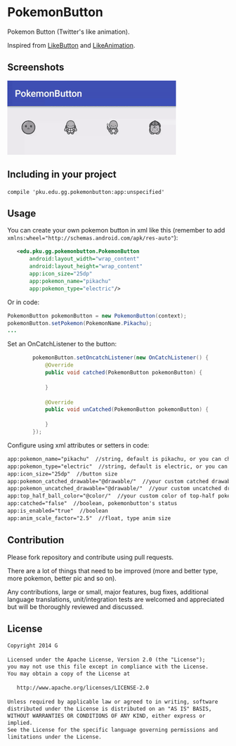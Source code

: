 # PokemonButton

Pokemon Button (Twitter's like animation).

Inspired from [LikeButton](https://github.com/jd-alexander/LikeButton) and [LikeAnimation](https://github.com/frogermcs/LikeAnimation).

## Screenshots

![pokemon button](pokemonbutton.gif)

## Including in your project

```compile 'pku.edu.gg.pokemonbutton:app:unspecified'```

## Usage

You can create your own pokemon button in xml like this (remember to add ```xmlns:wheel="http://schemas.android.com/apk/res-auto"```):

```xml
   <edu.pku.gg.pokemonbutton.PokemonButton
       android:layout_width="wrap_content"
       android:layout_height="wrap_content"
       app:icon_size="25dp"
       app:pokemon_name="pikachu"
       app:pokemon_type="electric"/>
```

Or in code:

```Java
PokemonButton pokemonButton = new PokemonButton(context);
pokemonButton.setPokemon(PokemonName.Pikachu);
...

```

Set an OnCatchListener to the button:

```Java
        pokemonButton.setOncatchListener(new OnCatchListener() {
            @Override
            public void catched(PokemonButton pokemonButton) {
                
            }

            @Override
            public void unCatched(PokemonButton pokemonButton) {

            }
        });
```

Configure using xml attributes or setters in code:

```xml
app:pokemon_name="pikachu"  //string, default is pikachu, or you can choose from pikachu, squirtle, bulbasaur, charmander
app:pokemon_type="electric"  //string, default is electric, or you can choose from electric, fire, water, grass
app:icon_size="25dp"  //button size
app:pokemon_catched_drawable="@drawable/"  //your custom catched drawable
app:pokemon_uncatched_drawable="@drawable/"  //your custom uncatched drawable
app:top_half_ball_color="@color/"  //your custom color of top-half pokeball
app:catched="false"  //boolean, pokemonbutton's status  
app:is_enabled="true"  //boolean
app:anim_scale_factor="2.5"  //float, type anim size
```

## Contribution

Please fork repository and contribute using pull requests.

There are a lot of things that need to be improved (more and better type, more pokemon, better pic and so on).

Any contributions, large or small, major features, bug fixes, additional language translations, unit/integration tests are welcomed and appreciated but will be thoroughly reviewed and discussed.

License
-------

    Copyright 2014 G

    Licensed under the Apache License, Version 2.0 (the "License");
    you may not use this file except in compliance with the License.
    You may obtain a copy of the License at

       http://www.apache.org/licenses/LICENSE-2.0

    Unless required by applicable law or agreed to in writing, software
    distributed under the License is distributed on an "AS IS" BASIS,
    WITHOUT WARRANTIES OR CONDITIONS OF ANY KIND, either express or implied.
    See the License for the specific language governing permissions and
    limitations under the License.
